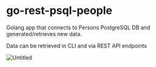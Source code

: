 # go-rest-psql-people

Golang app that connects to Persons PostgreSQL DB and generated/retrieves new data.

Data can be retrieved in CLI and via REST API endpoints

![Untitled](https://user-images.githubusercontent.com/36703491/150514035-b83dd53c-6882-452e-bfd4-736f1bcd4b40.png)
